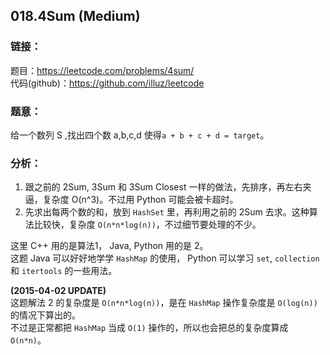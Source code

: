 ## 018.4Sum (Medium)

### **链接**：
题目：https://leetcode.com/problems/4sum/  
代码(github)：https://github.com/illuz/leetcode

### **题意**：
给一个数列 S ,找出四个数 a,b,c,d 使得`a + b + c + d = target`。

### **分析**：

1. 跟之前的 2Sum, 3Sum 和 3Sum Closest 一样的做法，先排序，再左右夹逼，复杂度 O(n^3)。不过用 Python 可能会被卡超时。  
2. 先求出每两个数的和，放到 `HashSet` 里，再利用之前的 2Sum 去求。这种算法比较快，复杂度 `O(n*n*log(n))`，不过细节要处理的不少。  
 
这里 C++ 用的是算法1， Java, Python 用的是 2。  
这题 Java 可以好好地学学 `HashMap` 的使用， Python 可以学习 `set`, `collection` 和 `itertools` 的一些用法。  

**(2015-04-02 UPDATE)**  
这题解法 2 的复杂度是 `O(n*n*log(n))`，是在 `HashMap` 操作复杂度是 `O(log(n))` 的情况下算出的。  
不过是正常都把 `HashMap` 当成 `O(1)` 操作的，所以也会把总的复杂度算成 `O(n*n)`。
